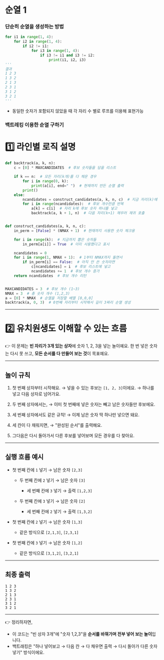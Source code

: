 # 순열 1

### 단순히 순열을 생성하는 방법

```python
for i1 in range(1, 4):
    for i2 in range(1, 4):
        if i2 != i1:
            for i3 in range(1, 4):
                if i3 != i1 and i3 != i2:
                    print(i1, i2, i3)
'''
결과
1 2 3
1 3 2
2 1 3
2 3 1
3 1 2
3 2 1
'''
```

- 동일한 숫자가 포함되지 않았을 때 각 자리 수 별로 루프를 이용해 표현가능

### 백트레킹 이용한 순열 구하기

# 1️⃣ 라인별 로직 설명

```python
def backtrack(a, k, n):
    c = [0] * MAXCANDIDATES  # 후보 숫자들을 담을 리스트

    if k == n:  # 모든 자리(k개)를 다 채운 경우
        for i in range(0, k):
            print(a[i], end=" ")  # 현재까지 만든 순열 출력
        print()
    else:
        ncandidates = construct_candidates(a, k, n, c)  # 지금 자리(k)에 들어갈 수 있는 후보 숫자 생성
        for i in range(ncandidates):  # 후보 개수만큼 반복
            a[k] = c[i]  # 자리 k에 후보 숫자 하나를 넣고
            backtrack(a, k + 1, n)  # 다음 자리(k+1) 채우러 재귀 호출


def construct_candidates(a, k, n, c):
    in_perm = [False] * (NMAX + 1)  # 현재까지 사용한 숫자 체크용

    for i in range(k):  # 지금까지 뽑은 숫자들
        in_perm[a[i]] = True  # 이미 사용했다고 표시

    ncandidates = 0
    for i in range(1, NMAX + 1):  # 1부터 NMAX까지 돌면서
        if in_perm[i] == False:  # 아직 안 쓴 숫자라면
            c[ncandidates] = i  # 후보 리스트에 넣고
            ncandidates += 1  # 후보 개수 증가
    return ncandidates  # 후보 개수 리턴


MAXCANDIDATES = 3  # 후보 개수 (1~3)
NMAX = 3  # 총 숫자 개수 (1,2,3)
a = [0] * NMAX  # 순열을 저장할 배열 [0,0,0]
backtrack(a, 0, 3)  # 0번째 자리부터 시작해서 길이 3짜리 순열 생성
```

---

# 2️⃣ 유치원생도 이해할 수 있는 흐름

👉 이 문제는 **빈 자리가 3개 있는 상자**에 숫자 1, 2, 3을 넣는 놀이예요. 한 번 넣은 숫자는 다시 못 쓰고, **모든 순서를 다 만들어 보는 것**이 목표예요.

---

## 놀이 규칙

1. 첫 번째 상자부터 시작해요. → 넣을 수 있는 후보는 `[1, 2, 3]`이에요. → 하나를 넣고 다음 상자로 넘어가요.

2. 두 번째 상자에서는, → 이미 첫 번째에 넣은 숫자는 빼고 남은 숫자들만 후보에요.

3. 세 번째 상자에서도 같은 규칙!
   → 이제 남은 숫자 딱 하나만 넣으면 돼요.

4. 세 칸이 다 채워지면, → "완성된 순서"를 출력해요.

5. 그다음은 다시 돌아가서 다른 후보를 넣어보며 모든 경우를 다 찾아요.

---

## 실행 흐름 예시

* 첫 번째 칸에 `1` 넣기 → 남은 숫자 `[2,3]`

    * 두 번째 칸에 `2` 넣기 → 남은 숫자 `[3]`

        * 세 번째 칸에 `3` 넣기 → 출력 `[1,2,3]`
    * 두 번째 칸에 `3` 넣기 → 남은 숫자 `[2]`

        * 세 번째 칸에 `2` 넣기 → 출력 `[1,3,2]`
* 첫 번째 칸에 `2` 넣기 → 남은 숫자 `[1,3]`

    * 같은 방식으로 `[2,1,3]`, `[2,3,1]`
* 첫 번째 칸에 `3` 넣기 → 남은 숫자 `[1,2]`

    * 같은 방식으로 `[3,1,2]`, `[3,2,1]`

---

## 최종 출력

```
1 2 3
1 3 2
2 1 3
2 3 1
3 1 2
3 2 1
```

---

👉 정리하자면,

* 이 코드는 "빈 상자 3개"에 "숫자 1,2,3"을 **순서를 바꿔가며 전부 넣어 보는 놀이**입니다.
* 백트래킹은 "하나 넣어보고 → 다음 칸 → 다 채우면 출력 → 다시 돌아가 다른 숫자 넣기" 방식이에요.


